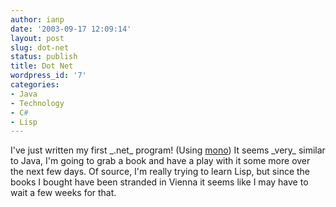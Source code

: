 ```yaml
---
author: ianp
date: '2003-09-17 12:09:14'
layout: post
slug: dot-net
status: publish
title: Dot Net
wordpress_id: '7'
categories:
- Java
- Technology
- C#
- Lisp
---
```


I've just written my first \_.net\_ program! (Using
[mono](http://www.go-mono.com)) It seems \_very\_ similar to Java, I'm
going to grab a book and have a play with it some more over the next few
days. Of source, I'm really trying to learn Lisp, but since the books I
bought have been stranded in Vienna it seems like I may have to wait a
few weeks for that.

